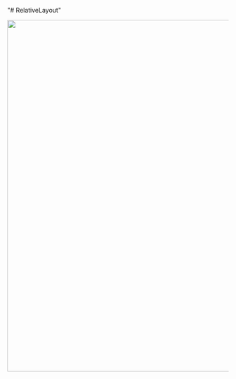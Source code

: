"# RelativeLayout" 


<div>
  <img width="800" src="https://user-images.githubusercontent.com/32896893/55663063-e5f44980-5854-11e9-83fa-2609f044c082.jpg">
</div>
